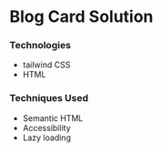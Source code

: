 # Blog Card Solution

### Technologies

- tailwind CSS  
- HTML


### Techniques Used

- Semantic HTML
- Accessibility
- Lazy loading 
